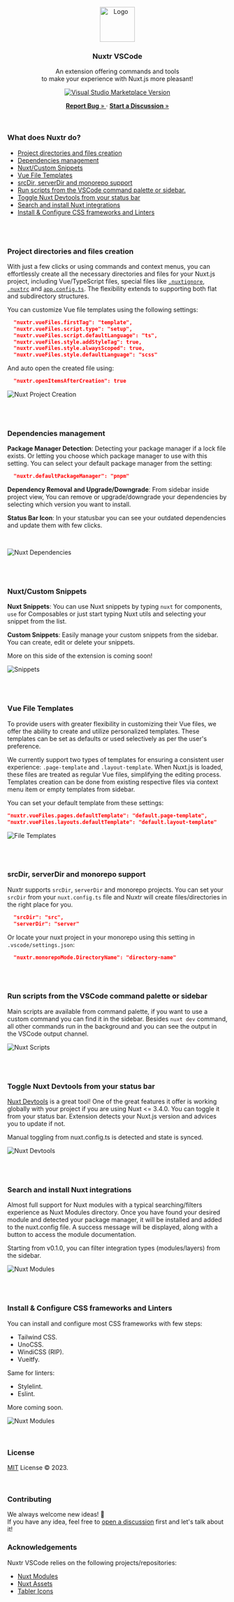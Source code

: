 <br />

<div align="center">
  <img src=".github/media/logo.png" alt="Logo" width="80" height="80">

  <h3 align="center">Nuxtr VSCode</h3>

  <p align="center">
    An extension offering commands and tools <br /> to make your experience with Nuxt.js more pleasant!
  </p>

  <p align="center">
    <a href="https://marketplace.visualstudio.com/items?itemName=Nuxtr.nuxtr-vscode" target="_blank">
      <img src="https://img.shields.io/visual-studio-marketplace/v/Nuxtr.nuxtr-vscode.svg?color=eee&label=VS%20Code%20Marketplace&logo=visual-studio-code" alt="Visual Studio Marketplace Version" />
    </a>
  </p>

  <p align="center">
    <a target="_blank" href="https://github.com/nuxtrdev/nuxtr-vscode/issues/new?assignees=&labels=bug%2Ctriage&projects=&template=issue.yaml&title=%5BBug%5D%3A+">
      <strong>Report Bug</strong> »
    </a>
    ·
    <a target="_blank" href="https://github.com/nuxtrdev/nuxtr-vscode/discussions/new/choose">
      <strong>Start a Discussion</strong> »
    </a>
  </p>
</div>

<br>

### What does Nuxtr do?

- [Project directories and files creation](#project-directories-and-files-creation)
- [Dependencies management](#dependencies-management)
- [Nuxt/Custom Snippets](#nuxtcustom-snippets)
- [Vue File Templates](#vue-file-templates)
- [srcDir, serverDir and monorepo support](#srcdir-serverdir-and-monorepo-support)
- [Run scripts from the VSCode command palette or sidebar.](#run-scripts-from-the-vscode-command-palette-or-sidebar)
- [Toggle Nuxt Devtools from your status bar](#toggle-nuxt-devtools-from-your-status-bar)
- [Search and install Nuxt integrations](#search-and-install-nuxt-integrations)
- [Install & Configure CSS frameworks and Linters](#install--configure-css-frameworks-and-linters)

<br>
<br>

### Project directories and files creation

With just a few clicks or using commands and context menus, you can effortlessly create all the necessary directories and files for your Nuxt.js project, including Vue/TypeScript files, special files like [`.nuxtignore`](https://nuxt.com/docs/guide/directory-structure/nuxtignore), [`.nuxtrc`](https://nuxt.com/docs/api/configuration/nuxt-config) and [`app.config.ts`](https://nuxt.com/docs/guide/directory-structure/app-config). The flexibility extends to supporting both flat and subdirectory structures.

You can customize Vue file templates using the following settings:

```JSON
  "nuxtr.vueFiles.firstTag": "template",
  "nuxtr.vueFiles.script.type": "setup",
  "nuxtr.vueFiles.script.defaultLanguage": "ts",
  "nuxtr.vueFiles.style.addStyleTag": true,
  "nuxtr.vueFiles.style.alwaysScoped": true,
  "nuxtr.vueFiles.style.defaultLanguage": "scss"
```

And auto open the created file using:

```JSON
  "nuxtr.openItemsAfterCreation": true
```

![Nuxt Project Creation](./.github/media/file_creation.gif)

<br>
<br>

### Dependencies management

**Package Manager Detection**: Detecting your package manager if a lock file exists. Or letting you choose which package manager to use with this setting. You can select your default package manager from the setting:

```JSON
  "nuxtr.defaultPackageManager": "pnpm"
```

**Dependency Removal and Upgrade/Downgrade**: From sidebar inside project view, You can remove or upgrade/downgrade your dependencies by selecting which version you want to install.

**Status Bar Icon**: In your statusbar you can see your outdated dependencies and update them with few clicks.

<br>

![Nuxt Dependencies](./.github/media/dependencies.png)

<br>
<br>

### Nuxt/Custom Snippets

**Nuxt Snippets**: You can use Nuxt snippets by typing `nuxt` for components, `use` for Composables or just start typing Nuxt utils and selecting your snippet from the list.

**Custom Snippets**: Easily manage your custom snippets from the sidebar. You can create, edit or delete your snippets.

More on this side of the extension is coming soon!

![Snippets](./.github/media/snippets.gif)

<br>
<br>

### Vue File Templates

To provide users with greater flexibility in customizing their Vue files, we offer the ability to create and utilize personalized templates. These templates can be set as defaults or used selectively as per the user's preference.

We currently support two types of templates for ensuring a consistent user experience: `.page-template` and `.layout-template`. When Nuxt.js is loaded, these files are treated as regular Vue files, simplifying the editing process. Templates creation can be done from existing respective files via context menu item or empty templates from sidebar.

You can set your default template from these settings:

```JSON
"nuxtr.vueFiles.pages.defaultTemplate": "default.page-template",
"nuxtr.vueFiles.layouts.defaultTemplate": "default.layout-template"
```

![File Templates](./.github/media/file_templates.gif)

<br>
<br>

### srcDir, serverDir and monorepo support

Nuxtr supports `srcDir`, `serverDir` and monorepo projects. You can set your `srcDir` from your `nuxt.config.ts` file and Nuxtr will create files/directories in the right place for you.

```JSON
  "srcDir": "src",
  "serverDir": "server"
```

Or locate your nuxt project in your monorepo using this setting in `.vscode/settings.json`:

```JSON
  "nuxtr.monorepoMode.DirectoryName": "directory-name"
```

<br>
<br>

### Run scripts from the VSCode command palette or sidebar

Main scripts are available from command palette, if you want to use a custom command you can find it in the sidebar. Besides `nuxt dev` command, all other commands run in the background and you can see the output in the VSCode output channel.

![Nuxt Scripts](./.github/media/scripts.gif)

<br>
<br>

### Toggle Nuxt Devtools from your status bar

[Nuxt Devtools](https://devtools.nuxtjs.org/) is a great tool! One of the great features it offer is working globally with your project if you are using Nuxt <= 3.4.0. You can toggle it from your status bar. Extension detects your Nuxt.js version and advices you to update if not.

Manual toggling from nuxt.config.ts is detected and state is synced.

![Nuxt Devtools](./.github/media/devtools.gif)

<br>
<br>

### Search and install Nuxt integrations

Almost full support for Nuxt modules with a typical searching/filters experience as Nuxt Modules directory. Once you have found your desired module and detected your package manager, it will be installed and added to the nuxt.config file. A success message will be displayed, along with a button to access the module documentation.

Starting from v0.1.0, you can filter integration types (modules/layers) from the sidebar.

![Nuxt Modules](./.github/media/modules.gif)

<br>
<br>

### Install & Configure CSS frameworks and Linters

You can install and configure most CSS frameworks with few steps:

- Tailwind CSS.
- UnoCSS.
- WindiCSS (RIP).
- Vueitfy.

Same for linters:

- Stylelint.
- Eslint.

More coming soon.

![Nuxt Modules](./.github/media/css_frameworks.gif)

<br>

### License

[MIT](https://github.com/nuxtrdev/nuxtr-vscode/blob/main/LICENSE) License © 2023.

<br>

### Contributing

We always welcome new ideas! 💚 <br>
If you have any idea, feel free to [open a discussion](https://github.com/orgs/nuxtrdev/discussions/new?category=ideas) first and let's talk about it!

### Acknowledgements

Nuxtr VSCode relies on the following projects/repositories:

- [Nuxt Modules](https://github.com/nuxt/modules)
- [Nuxt Assets](https://github.com/nuxt/assets)
- [Tabler Icons](https://tablericons.com/)
